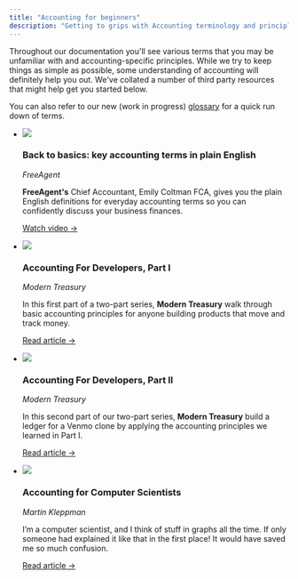 ```yaml
---
title: "Accounting for beginners"
description: "Getting to grips with Accounting terminology and principles"
---
```


Throughout our documentation you'll see various terms that you may be unfamiliar with and accounting-specific principles. While we try to keep things as simple as possible, some understanding of accounting will definitely help you out. We've collated a number of third party resources that might help get you started below.

You can also refer to our new (work in progress) [glossary](/glossary) for a quick run down of terms.

<ul className="card-container col-1">
  <li className="card animation-pulse">
    <div className="header">
      <img
        src="/img/icons/video.svg"
        className="mini-icon"
      />
      <h3>Back to basics: key accounting terms in plain English</h3>
      <p><i>FreeAgent</i></p>
    </div>
    <p>
      <b>FreeAgent's</b> Chief Accountant, Emily Coltman FCA, gives you the plain English definitions for everyday accounting terms so you can confidently discuss your business finances.
    </p>
    <p><a href="https://www.freeagent.com/small-businesses/recordings/accounting-terms-in-plain-english/" target="_blank" rel="noreferrer">Watch video →</a></p>
  </li>
  <li className="card animation-pulse">
    <div className="header">
      <img
        src="/img/wp-icons/accounting-2.png"
        className="mini-icon"
      />
      <h3>Accounting For Developers, Part I</h3>
      <p><i>Modern Treasury</i></p>
    </div>
    <p>
      In this first part of a two-part series, <b>Modern Treasury</b> walk through basic accounting principles for anyone building products that move and track money.
    </p>
    <p><a href="https://www.moderntreasury.com/journal/accounting-for-developers-part-i" target="_blank" rel="noreferrer">Read article →</a></p>
  </li>
  <li className="card animation-pulse">
    <div className="header">
      <img
        src="/img/wp-icons/accounting-2.png"
        className="mini-icon"
      />
      <h3>Accounting For Developers, Part II</h3>
      <p><i>Modern Treasury</i></p>
    </div>
    <p>
      In this second part of our two-part series, <b>Modern Treasury</b> build a ledger for a Venmo clone by applying the accounting principles we learned in Part I.
    </p>
    <p><a href="https://www.moderntreasury.com/journal/accounting-for-developers-part-ii" target="_blank" rel="noreferrer">Read article →</a></p>
  </li>
  <li className="card animation-pulse">
    <div className="header">
      <img
        src="/img/wp-icons/accounting-2.png"
        className="mini-icon"
      />
      <h3>Accounting for Computer Scientists</h3>
      <p><i>Martin Kleppman</i></p>
    </div>
    <p>
      I’m a computer scientist, and I think of stuff in graphs all the time. If only someone had explained it like that in the first place! It would have saved me so much confusion. 
    </p>
    <p><a href="https://martin.kleppmann.com/2011/03/07/accounting-for-computer-scientists.html" target="_blank" rel="noreferrer">Read article →</a></p>
  </li>
</ul>
